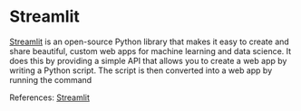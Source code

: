 # Streamlit

[Streamlit](https://streamlit.io/) is an open-source Python library that makes it easy to create and share beautiful, custom web apps for machine learning and data science. It does this by providing a simple API that allows you to create a web app by writing a Python script. The script is then converted into a web app by running the command 

References: [Streamlit](https://streamlit.io/)